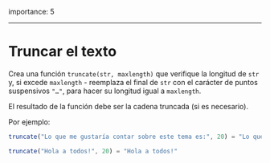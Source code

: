 importance: 5

---

# Truncar el texto

Crea una función `truncate(str, maxlength)` que verifique la longitud de `str` y, si excede `maxlength` - reemplaza el final de `str` con el carácter de puntos suspensivos `"…"`, para hacer su longitud igual a `maxlength`.

El resultado de la función debe ser la cadena truncada (si es necesario).

Por ejemplo:

```js
truncate("Lo que me gustaría contar sobre este tema es:", 20) = "Lo que me gustaría c…"

truncate("Hola a todos!", 20) = "Hola a todos!"
```
